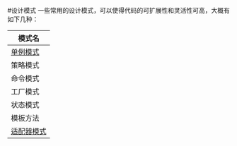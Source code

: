 #设计模式
一些常用的设计模式，可以使得代码的可扩展性和灵活性可高，大概有如下几种：

|     模式名    |
|    -----    |
|[单例模式](https://github.com/zhouchaoyuan/ThePlanForMe/blob/master/M1-M2/W5-W8/%E5%8D%95%E4%BE%8B%E6%A8%A1%E5%BC%8F.md)|
|策略模式|
|命令模式|
|工厂模式|
|状态模式|
|模板方法|
|[适配器模式](https://github.com/zhouchaoyuan/ThePlanForMe/blob/master/M1-M2/W5-W8/%E9%80%82%E9%85%8D%E5%99%A8%E6%A8%A1%E5%BC%8F.md)|

